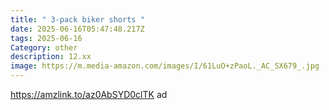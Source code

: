```yaml
---
title: " 3-pack biker shorts "
date: 2025-06-16T05:47:48.217Z
tags: 2025-06-16
Category: other
description: 12.xx
image: https://m.media-amazon.com/images/I/61LuO+zPaoL._AC_SX679_.jpg
---
```

https://amzlink.to/az0AbSYD0clTK  ad